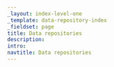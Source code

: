 ```yaml
---
_layout: index-level-one
_template: data-repository-index
_fieldset: page
title: Data repositories
description:
intro:
navtitle: Data repositories
---
```

